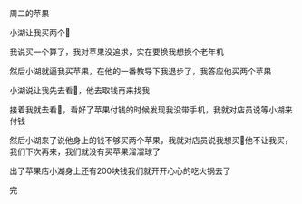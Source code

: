 周二的苹果

小湖让我买两个🍎

我说买一个算了，我对苹果没追求，实在要换我想换个老年机

然后小湖就逼我买苹果，在他的一番教导下我退步了，我答应他买两个苹果

小湖说让我先去看🍎，他去取钱再来找我

接着我就去看🍎，看好了苹果付钱的时候发现我没带手机，我就对店员说等小湖来付钱

然后小湖来了说他身上的钱不够买两个苹果，我就对店员说我想买🍎他不让我买，我们下次再来，我们就没有买苹果溜溜球了 

出了苹果店小湖身上还有200块钱我们就开开心心的吃火锅去了

完
